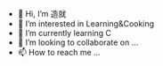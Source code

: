 - 👋 Hi, I’m 造就
- 👀 I’m interested in Learning&Cooking
- 🌱 I’m currently learning C
- 💞️ I’m looking to collaborate on ...
- 📫 How to reach me ...

<!---
4444Zao9/4444Zao9 is a ✨ special ✨ repository because its `README.md` (this file) appears on your GitHub profile.
You can click the Preview link to take a look at your changes.
--->
